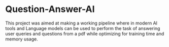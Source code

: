 # Question-Answer-AI
This project was aimed at making a  working pipeline  where in modern AI tools and Language models can be used to perform the task of answering user queries and questions from a pdf while optimizing for training time and memory usage. 
